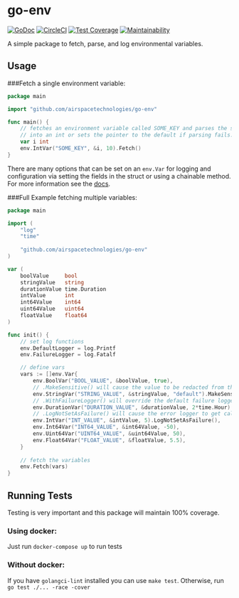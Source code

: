 # go-env

[![GoDoc](https://godoc.org/github.com/airspacetechnologies/go-env?status.svg)](https://godoc.org/github.com/airspacetechnologies/go-env)
[![CircleCI](https://circleci.com/gh/AirspaceTechnologies/go-env.svg?style=svg)](https://circleci.com/gh/AirspaceTechnologies/go-env)
[![Test Coverage](https://api.codeclimate.com/v1/badges/5c40766e62652f91a7d1/test_coverage)](https://codeclimate.com/github/AirspaceTechnologies/go-env/test_coverage)
[![Maintainability](https://api.codeclimate.com/v1/badges/5c40766e62652f91a7d1/maintainability)](https://codeclimate.com/github/AirspaceTechnologies/go-env/maintainability)

A simple package to fetch, parse, and log environmental variables.

## Usage

###Fetch a single environment variable:
```Go
package main

import "github.com/airspacetechnologies/go-env"

func main() {
    // fetches an environment variable called SOME_KEY and parses the string
    // into an int or sets the pointer to the default if parsing fails.
    var i int
    env.IntVar("SOME_KEY", &i, 10).Fetch()
}
```
There are many options that can be set on an `env.Var` for logging and 
configuration via setting the fields in the struct or using a chainable method.
For more information see the [docs](https://godoc.org/github.com/airspacetechnologies/go-env).

###Full Example fetching multiple variables:
```Go
package main

import (
    "log"
    "time"
    
    "github.com/airspacetechnologies/go-env"
)

var (
    boolValue     bool
    stringValue   string
    durationValue time.Duration
    intValue      int
    int64Value    int64
    uint64Value   uint64
    floatValue    float64
)

func init() {
    // set log functions
    env.DefaultLogger = log.Printf
    env.FailureLogger = log.Fatalf

    // define vars
    vars := []env.Var{
        env.BoolVar("BOOL_VALUE", &boolValue, true),
        // .MakeSensitive() will cause the value to be redacted from the logs
        env.StringVar("STRING_VALUE", &stringValue, "default").MakeSensitive(),
        // .WithFailureLogger() will override the default failure logger
        env.DurationVar("DURATION_VALUE", &durationValue, 2*time.Hour).WithFailureLogger(log.Panicf),
        // .LogNotSetAsFailure() will cause the error logger to get called if the env is not set
        env.IntVar("INT_VALUE", &intValue, 5).LogNotSetAsFailure(),
        env.Int64Var("INT64_VALUE", &int64Value, -50),
        env.Uint64Var("UINT64_VALUE", &uint64Value, 50),
        env.Float64Var("FLOAT_VALUE", &floatValue, 5.5),
    }
    
    // fetch the variables
    env.Fetch(vars)
}
```

## Running Tests
Testing is very important and this package will maintain 100% coverage.

### Using docker:

Just run `docker-compose up` to run tests

### Without docker:

If you have `golangci-lint` installed you can use `make test`. 
Otherwise, run `go test ./... -race -cover`
